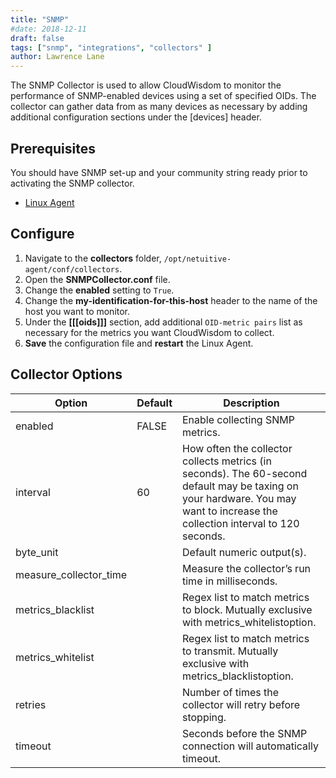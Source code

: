 ```yaml
---
title: "SNMP"
#date: 2018-12-11
draft: false
tags: ["snmp", "integrations", "collectors" ]
author: Lawrence Lane
---
```


The SNMP Collector is used to allow CloudWisdom to monitor the performance of SNMP-enabled devices using a set of specified OIDs. The collector can gather data from as many devices as necessary by adding additional configuration sections under the [devices] header.

## Prerequisites
You should have SNMP set-up and your community string ready prior to activating the SNMP collector.

- [Linux Agent][1]

## Configure

1. Navigate to the **collectors** folder, `/opt/netuitive-agent/conf/collectors`.
2. Open the **SNMPCollector.conf** file.
3. Change the **enabled** setting to `True`.
4. Change the **my-identification-for-this-host** header to the name of the host you want to monitor.
5. Under the **[[[oids]]]** section, add additional `OID-metric pairs` list as necessary for the metrics you want CloudWisdom to collect.
6. **Save** the configuration file and **restart** the Linux Agent.

## Collector Options

| Option                 | Default | Description                                                                                                                                                                   |
|------------------------|---------|-------------------------------------------------------------------------------------------------------------------------------------------------------------------------------|
| enabled                | FALSE   | Enable collecting SNMP metrics.                                                                                                                                               |
| interval               | 60      | How often the collector collects metrics (in seconds). The 60-second default may be taxing on your hardware. You may want to increase the collection interval to 120 seconds. |
| byte_unit              |         | Default numeric output(s).                                                                                                                                                    |
| measure_collector_time |         | Measure the collector’s run time in milliseconds.                                                                                                                             |
| metrics_blacklist      |         | Regex list to match metrics to block. Mutually exclusive with metrics_whitelistoption.                                                                                        |
| metrics_whitelist      |         | Regex list to match metrics to transmit. Mutually exclusive with metrics_blacklistoption.                                                                                     |
| retries                |         | Number of times the collector will retry before stopping.                                                                                                                     |
| timeout                |         | Seconds before the SNMP connection will automatically timeout.                                                                                                                |



[1]: /integrations/agents/linux-agent
